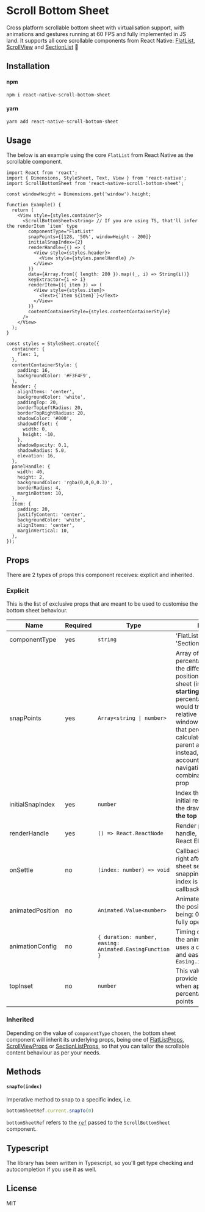 # Scroll Bottom Sheet

Cross platform scrollable bottom sheet with virtualisation support, with animations and gestures running at 60 FPS and fully implemented in JS land. It supports all core scrollable components from React Native: [FlatList](https://reactnative.dev/docs/flatlist), [ScrollView](https://reactnative.dev/docs/scrollview) and [SectionList](https://reactnative.dev/docs/sectionlist) :rocket:

## Installation

#### npm

```sh
npm i react-native-scroll-bottom-sheet
```

#### yarn
```sh
yarn add react-native-scroll-bottom-sheet
```

## Usage

The below is an example using the core `FlatList` from React Native as the scrollable component.

```tsx
import React from 'react';
import { Dimensions, StyleSheet, Text, View } from 'react-native';
import ScrollBottomSheet from 'react-native-scroll-bottom-sheet';

const windowHeight = Dimensions.get('window').height;

function Example() {
  return (
    <View style={styles.container}>
      <ScrollBottomSheet<string> // If you are using TS, that'll infer the renderItem `item` type
        componentType="FlatList"
        snapPoints={[128, '50%', windowHeight - 200]}
        initialSnapIndex={2}
        renderHandle={() => (
          <View style={styles.header}>
            <View style={styles.panelHandle} />
          </View>
        )}
        data={Array.from({ length: 200 }).map((_, i) => String(i))}
        keyExtractor={i => i}
        renderItem={({ item }) => (
          <View style={styles.item}>
            <Text>{`Item ${item}`}</Text>
          </View>
        )}
        contentContainerStyle={styles.contentContainerStyle}
      />
    </View>
  );
}

const styles = StyleSheet.create({
  container: {
    flex: 1,
  },
  contentContainerStyle: {
    padding: 16,
    backgroundColor: '#F3F4F9',
  },
  header: {
    alignItems: 'center',
    backgroundColor: 'white',
    paddingTop: 20,
    borderTopLeftRadius: 20,
    borderTopRightRadius: 20,
    shadowColor: '#000',
    shadowOffset: {
      width: 0,
      height: -10,
    },
    shadowOpacity: 0.1,
    shadowRadius: 5.0,
    elevation: 16,
  },
  panelHandle: {
    width: 40,
    height: 2,
    backgroundColor: 'rgba(0,0,0,0.3)',
    borderRadius: 4,
    marginBottom: 10,
  },
  item: {
    padding: 20,
    justifyContent: 'center',
    backgroundColor: 'white',
    alignItems: 'center',
    marginVertical: 10,
  },
});
```

## Props
There are 2 types of props this component receives: explicit and inherited.

### Explicit
This is the list of exclusive props that are meant to be used to customise the bottom sheet behaviour.


| Name                      | Required | Type | Description |
| ------------------------- | -------- | ------- | ------------|
| componentType             | yes      | `string `       | 'FlatList', 'ScrollView', or 'SectionList' |
| snapPoints                | yes      | `Array<string \| number>`       | Array of numbers and/or percentages that indicate the different resting positions of the bottom sheet (in dp or %), **starting from the top**. If a percentage is used, that would translate to the relative amount of the total window height. If you want that percentage to be calculated based on the parent available space instead, for example to account for safe areas or navigation bars, use it in combination with `topInset` prop |
| initialSnapIndex          | yes       | `number`       | Index that references the initial resting position of the drawer, **starting from the top** |
| renderHandle              | yes      |  `() => React.ReactNode`      | Render prop for the handle, should return a React Element |
| onSettle                  | no       |  `(index: number) => void`       | Callback that is executed right after the bottom sheet settles in one of the snapping points. The new index is provided on the callback |
| animatedPosition          | no       |  `Animated.Value<number>`       | Animated value that tracks the position of the drawer, being: 0 => closed, 1 => fully opened |
| animationConfig           | no       | `{ duration: number, easing: Animated.EasingFunction }`         | Timing configuration for the animation, by default it uses a duration of 250ms and easing fn `Easing.inOut(Easing.ease)`  |
| topInset                  | no       | `number`  | This value is useful to provide an offset (in dp) when applying percentages for snapping points |

### Inherited
Depending on the value of `componentType` chosen, the bottom sheet component will inherit its underlying props, being one of 
[FlatListProps](https://reactnative.dev/docs/flatlist#props), [ScrollViewProps](https://reactnative.dev/docs/scrollview#props) or [SectionListProps](https://reactnative.dev/docs/sectionlist#props), so that you can tailor the scrollable content behaviour as per your needs.

## Methods

#### `snapTo(index)`

Imperative method to snap to a specific index, i.e.

```js
bottomSheetRef.current.snapTo(0)
```

`bottomSheetRef` refers to the [`ref`](https://reactjs.org/docs/react-api.html#reactcreateref) passed to the `ScrollBottomSheet` component.

## Typescript
The library has been written in Typescript, so you'll get type checking and autocompletion if you use it as well.

## License

MIT
